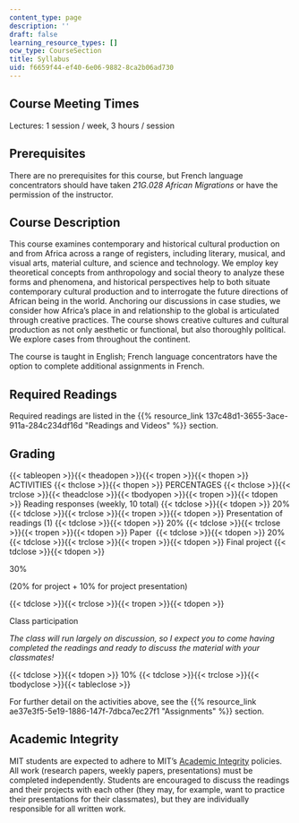 ```yaml
---
content_type: page
description: ''
draft: false
learning_resource_types: []
ocw_type: CourseSection
title: Syllabus
uid: f6659f44-ef40-6e06-9882-8ca2b06ad730
---
```

## Course Meeting Times

Lectures: 1 session / week, 3 hours / session

## Prerequisites

There are no prerequisites for this course, but French language concentrators should have taken *21G.028 African Migrations* or have the permission of the instructor.

## Course Description

This course examines contemporary and historical cultural production on and from Africa across a range of registers, including literary, musical, and visual arts, material culture, and science and technology. We employ key theoretical concepts from anthropology and social theory to analyze these forms and phenomena, and historical perspectives help to both situate contemporary cultural production and to interrogate the future directions of African being in the world. Anchoring our discussions in case studies, we consider how Africa’s place in and relationship to the global is articulated through creative practices. The course shows creative cultures and cultural production as not only aesthetic or functional, but also thoroughly political. We explore cases from throughout the continent.

The course is taught in English; French language concentrators have the option to complete additional assignments in French.

## Required Readings

Required readings are listed in the {{% resource_link 137c48d1-3655-3ace-911a-284c234df16d "Readings and Videos" %}} section.

## Grading 

{{< tableopen >}}{{< theadopen >}}{{< tropen >}}{{< thopen >}}
ACTIVITIES
{{< thclose >}}{{< thopen >}}
PERCENTAGES
{{< thclose >}}{{< trclose >}}{{< theadclose >}}{{< tbodyopen >}}{{< tropen >}}{{< tdopen >}}
Reading responses (weekly, 10 total)
{{< tdclose >}}{{< tdopen >}}
20%
{{< tdclose >}}{{< trclose >}}{{< tropen >}}{{< tdopen >}}
Presentation of readings (1)
{{< tdclose >}}{{< tdopen >}}
20%
{{< tdclose >}}{{< trclose >}}{{< tropen >}}{{< tdopen >}}
Paper 
{{< tdclose >}}{{< tdopen >}}
20%
{{< tdclose >}}{{< trclose >}}{{< tropen >}}{{< tdopen >}}
Final project
{{< tdclose >}}{{< tdopen >}}

30%

(20% for project + 10% for project presentation)

{{< tdclose >}}{{< trclose >}}{{< tropen >}}{{< tdopen >}}

Class participation

*The class will run largely on discussion, so I expect you to come having completed the readings and ready to discuss the material with your classmates!*

{{< tdclose >}}{{< tdopen >}}
10%
{{< tdclose >}}{{< trclose >}}{{< tbodyclose >}}{{< tableclose >}}

For further detail on the activities above, see the {{% resource_link ae37e3f5-5e19-1886-147f-7dbca7ec27f1 "Assignments" %}} section.

## Academic Integrity

MIT students are expected to adhere to MIT’s [Academic Integrity](https://integrity.mit.edu/) policies. All work (research papers, weekly papers, presentations) must be completed independently. Students are encouraged to discuss the readings and their projects with each other (they may, for example, want to practice their presentations for their classmates), but they are individually responsible for all written work.